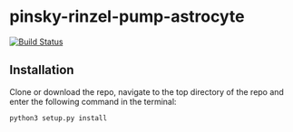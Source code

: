 # pinsky-rinzel-pump-astrocyte

[![Build Status](https://travis-ci.com/CINPLA/pinsky-rinzel-pump-astrocyte.svg?token=ysPymD2Us3kpyo2SF9i6&branch=master)](https://travis-ci.com/CINPLA/pinsky-rinzel-pump-astrocyte)

## Installation 

Clone or download the repo, navigate to the top directory of the repo and enter the following
command in the terminal: 
```bash
python3 setup.py install
```


